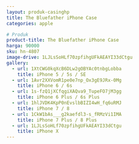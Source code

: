```yaml
---
layout: produk-casinghp
title: The Bluefather iPhone Case
categories: apple

# Produk
product-title: The Bluefather iPhone Case
harga: 90000
sku: hn-4807
image-drive: 1LJLsSoHLf70zpfihgUFkAEAYI33dCtgu
gallery:
  - url: 1XtCWG0kqXcB6DLw2gOBYAc0tnbgLobba
    title: iPhone 5 / 5s / SE
  - url: 1Avr2XXVomR1pe0e7np_Ox3gE9JRx-0Mg
    title: iPhone 6 / 6s
  - url: 1s-fzQ1jXCfqgiXAQva9_TupeFO7jM3gg
    title: iPhone 6 Plus / 6s Plus
  - url: 1hlJVDK4KpP0nEvslbBIZI4wH_fq6uRMJ
    title: iPhone 7 / 8
  - url: 1CkW1bAs___g2kaefdl3-s_fRMzVi1IMA
    title: iPhone 7 Plus / 8 Plus
  - url: 1LJLsSoHLf70zpfihgUFkAEAYI33dCtgu
    title: iPhone X
---
```

